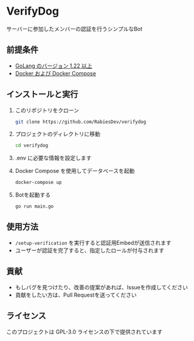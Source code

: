 # VerifyDog

サーバーに参加したメンバーの認証を行うシンプルなBot

## 前提条件

- [GoLang のバージョン 1.22 以上](https://go.dev/)
- [Docker および Docker Compose](https://www.docker.com/)

## インストールと実行

1. このリポジトリをクローン

    ```bash
    git clone https://github.com/RabiesDev/verifydog
    ```

2. プロジェクトのディレクトリに移動

    ```bash
    cd verifydog
    ```

3. .env に必要な情報を設定します

4. Docker Compose を使用してデータベースを起動

    ```bash
    docker-compose up
    ```

5. Botを起動する

   ```bash
   go run main.go
   ```

## 使用方法

* `/setup-verification` を実行すると認証用Embedが送信されます
* ユーザーが認証を完了すると、指定したロールが付与されます

## 貢献

* もしバグを見つけたり、改善の提案があれば、Issueを作成してください
* 貢献をしたい方は、Pull Requestを送ってください

## ライセンス

このプロジェクトは GPL-3.0 ライセンスの下で提供されています
